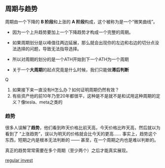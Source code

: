 ## 周期与趋势



周期由一个下降的 **B 阶段**和上涨的 **A 阶段**构成，这个被称为是一个“微笑曲线”。

* 因为一个上升趋势要加上一个下降趋势才构成一个完整的周期。
* 如果周期划分是以峰值往两边延展，那么就会出现你的左边和右边的切分点没法选择的问题，导致无法指导选择。
* 所以对周期的划分的是一个ATH开始到下一个ATH为一个周期

* 关于一个**大周期**的起点究竟是什么时候，我们只能做**滞后判断** 

Q

1. 如果接下来一直没有H怎么办？如何证明周期仍然有效？
2. 有些资产他的前10年乃至20年都很平，这种是不是就不是和试用这种周期的定义？像tesla、meta之类的

### 趋势

很多人误解了**趋势**，他们看到昨天价格比前天高，今天价格比昨天高，然后就以为看到了 “上涨趋势”，误以为明天的价格就会比今天的更高…… 事实上，趋势这个东西，短期之内是根本无法判断的 —— 甚至，在一个周期之内也是难以判断的。

真正的趋势常常需要在多个周期（至少两个）之后才能真实展现。 





[regular invest](https://ri.firesbox.com/#/cn/?id=_12-%e6%89%80%e8%b0%93%e9%95%bf%e6%9c%9f%e5%ae%83%e7%a9%b6%e7%ab%9f%e6%98%af%e5%a4%9a%e4%b9%85)